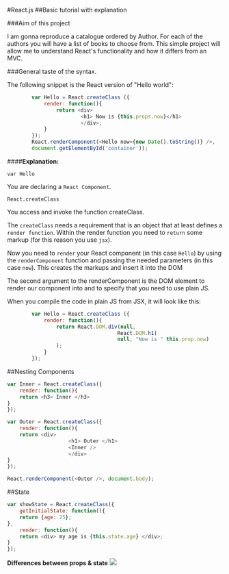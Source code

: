 #React.js
##Basic tutorial with explanation


###Aim of this project

I am gonna reproduce a catalogue ordered by Author. For each of the authors you will have a list of books to choose from. This simple project will allow me to understand React's functionality and how it differs from an MVC.


###General taste of the syntax.

The following snippet is the React version of "Hello world":

```javascript
		var Hello = React.createClass ({
			render: function(){
				return <div>
						<h1> Now is {this.props.now}</h1>
						</div>;
			}
		});
		React.renderComponent(<Hello now={new Date().toString()} />,
		document.getElementById('container'));

```

####**Explanation:**

```
var Hello

```

You are declaring a ```React Component```.

```
React.createClass
```
You access and invoke the function createClass.

The ```createClass``` needs a requirement that is an object that at least defines a ```render function```.
Within the render function you need to ```return``` some markup (for this reason you use ```jsx```).

Now you need to ```render``` your React component (in this case ```Hello```) by using the ```renderComponent```
function and passing the needed parameters (in this case ```now```).
This creates the markups and insert it into the DOM

The second argument to the renderComponent is the DOM element to render our component into and to specify that you need to use plain JS.

When you compile the code in plain JS from JSX, it will look like this:

```javascript
		var Hello = React.createClass ({
			render: function(){
				return React.DOM.div(null, 
									React.DOM.h1(
									null, "Now is " this.prop.now)
				);
			}
		});

```
##Nesting Components

```javascript
var Inner = React.createClass({
	render: function(){
	return <h3> Inner </h3>
}
});

var Outer = React.createClass({
	render: function(){
	return <div>
					<h1> Outer </h1>
					<Inner />
					</div>
}
});

React.renderComponent(<Outer />, document.body);
```

##State

```javascript
var showState = React.createClass({
	getInitialState: function(){
	return {age: 25};
},
	render: function(){
	return <div> my age is {this.state.age} </div>;
}
});

```
**Differences between __props__ & __state__**
<img src="./stateVSprops">